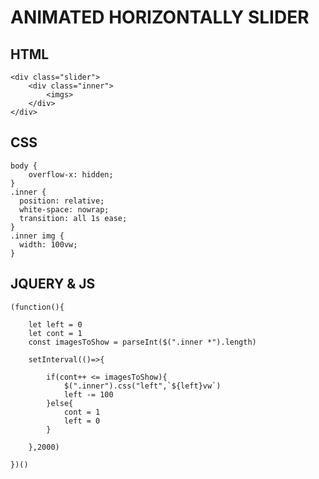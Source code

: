 # ANIMATED HORIZONTALLY SLIDER 

## HTML
    <div class="slider">
        <div class="inner">
            <imgs>
        </div>
    </div>

## CSS
    body {
        overflow-x: hidden;
    }
    .inner {
      position: relative;
      white-space: nowrap;
      transition: all 1s ease;
    }
    .inner img {
      width: 100vw;
    }
    
## JQUERY & JS

    (function(){

        let left = 0
        let cont = 1
        const imagesToShow = parseInt($(".inner *").length)

        setInterval(()=>{

            if(cont++ <= imagesToShow){
                $(".inner").css("left",`${left}vw`)
                left -= 100
            }else{
                cont = 1
                left = 0
            }

        },2000)

    })()
